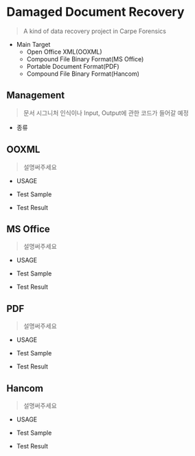 # Damaged Document Recovery

> A kind of data recovery project in Carpe Forensics

- Main Target
	- Open Office XML(OOXML)
	- Compound File Binary Format(MS Office)
	- Portable Document Format(PDF)
	- Compound File Binary Format(Hancom)

## Management
> 문서 시그니처 인식이나 Input, Output에 관한 코드가 들어갈 예정

- 종류
	
## OOXML
> 설명써주세요

- USAGE

- Test Sample

- Test Result

## MS Office
> 설명써주세요

- USAGE

- Test Sample

- Test Result

## PDF
> 설명써주세요

- USAGE

- Test Sample

- Test Result

## Hancom
> 설명써주세요

- USAGE

- Test Sample

- Test Result
